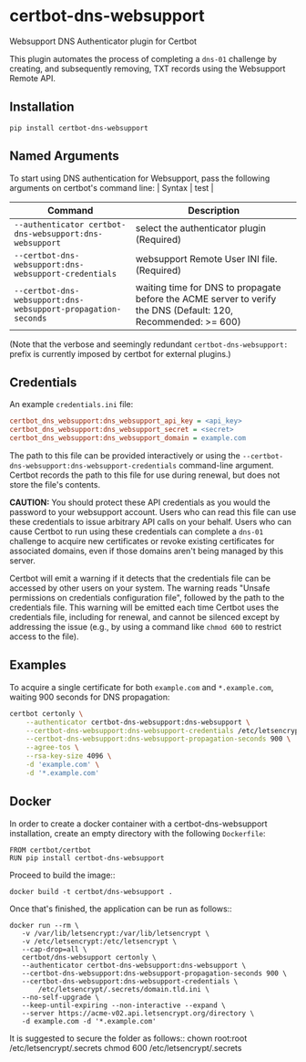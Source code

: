 certbot-dns-websupport
======================

Websupport DNS Authenticator plugin for Certbot

This plugin automates the process of completing a ``dns-01`` challenge by
creating, and subsequently removing, TXT records using the Websupport Remote API.


Installation
------------

    pip install certbot-dns-websupport
    
    
Named Arguments
---------------

To start using DNS authentication for Websupport, pass the following arguments on
certbot's command line:
| Syntax | test |


|   Command      | Description |
| ----------- | ----------- |
|  ``--authenticator certbot-dns-websupport:dns-websupport``| select the authenticator plugin (Required) |
|``--certbot-dns-websupport:dns-websupport-credentials``    | websupport Remote User INI file. (Required) |
| ``--certbot-dns-websupport:dns-websupport-propagation-seconds`` | waiting time  for DNS to propagate before the ACME server to verify the DNS (Default: 120, Recommended: >= 600) |

(Note that the verbose and seemingly redundant ``certbot-dns-websupport:`` prefix
is currently imposed by certbot for external plugins.)


Credentials
-----------

An example ``credentials.ini`` file:

```ini
certbot_dns_websupport:dns_websupport_api_key = <api_key>
certbot_dns_websupport:dns_websupport_secret = <secret>
certbot_dns_websupport:dns_websupport_domain = example.com
```
The path to this file can be provided interactively or using the
``--certbot-dns-websupport:dns-websupport-credentials`` command-line argument. Certbot
records the path to this file for use during renewal, but does not store the
file's contents.

**CAUTION:** You should protect these API credentials as you would the
password to your websupport account. Users who can read this file can use these
credentials to issue arbitrary API calls on your behalf. Users who can cause
Certbot to run using these credentials can complete a ``dns-01`` challenge to
acquire new certificates or revoke existing certificates for associated
domains, even if those domains aren't being managed by this server.

Certbot will emit a warning if it detects that the credentials file can be
accessed by other users on your system. The warning reads "Unsafe permissions
on credentials configuration file", followed by the path to the credentials
file. This warning will be emitted each time Certbot uses the credentials file,
including for renewal, and cannot be silenced except by addressing the issue
(e.g., by using a command like ``chmod 600`` to restrict access to the file).


Examples
--------

To acquire a single certificate for both ``example.com`` and
``*.example.com``, waiting 900 seconds for DNS propagation:


```bash
certbot certonly \
    --authenticator certbot-dns-websupport:dns-websupport \
    --certbot-dns-websupport:dns-websupport-credentials /etc/letsencrypt/.secrets/domain.tld.ini \
    --certbot-dns-websupport:dns-websupport-propagation-seconds 900 \
    --agree-tos \
    --rsa-key-size 4096 \
    -d 'example.com' \
    -d '*.example.com'
```

Docker
------

In order to create a docker container with a certbot-dns-websupport installation,
create an empty directory with the following ``Dockerfile``:

```docker
FROM certbot/certbot
RUN pip install certbot-dns-websupport
```
Proceed to build the image::

    docker build -t certbot/dns-websupport .

Once that's finished, the application can be run as follows::

```docker
docker run --rm \
   -v /var/lib/letsencrypt:/var/lib/letsencrypt \
   -v /etc/letsencrypt:/etc/letsencrypt \
   --cap-drop=all \
   certbot/dns-websupport certonly \
   --authenticator certbot-dns-websupport:dns-websupport \
   --certbot-dns-websupport:dns-websupport-propagation-seconds 900 \
   --certbot-dns-websupport:dns-websupport-credentials \
       /etc/letsencrypt/.secrets/domain.tld.ini \
   --no-self-upgrade \
   --keep-until-expiring --non-interactive --expand \
   --server https://acme-v02.api.letsencrypt.org/directory \
   -d example.com -d '*.example.com'
```

It is suggested to secure the folder as follows::
chown root:root /etc/letsencrypt/.secrets
chmod 600 /etc/letsencrypt/.secrets
